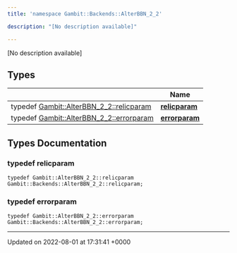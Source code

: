 ```yaml
---
title: 'namespace Gambit::Backends::AlterBBN_2_2'

description: "[No description available]"

---
```







[No description available]

## Types

|                | Name           |
| -------------- | -------------- |
| typedef [Gambit::AlterBBN_2_2::relicparam](/documentation/code/darkbit_developmentclasses/structgambit_1_1alterbbn__2__2_1_1relicparam/) | **[relicparam](/documentation/code/darkbit_developmentnamespaces/namespacegambit_1_1backends_1_1alterbbn__2__2/#typedef-relicparam)**  |
| typedef [Gambit::AlterBBN_2_2::errorparam](/documentation/code/darkbit_developmentclasses/structgambit_1_1alterbbn__2__2_1_1errorparam/) | **[errorparam](/documentation/code/darkbit_developmentnamespaces/namespacegambit_1_1backends_1_1alterbbn__2__2/#typedef-errorparam)**  |

## Types Documentation

### typedef relicparam

```
typedef Gambit::AlterBBN_2_2::relicparam Gambit::Backends::AlterBBN_2_2::relicparam;
```


### typedef errorparam

```
typedef Gambit::AlterBBN_2_2::errorparam Gambit::Backends::AlterBBN_2_2::errorparam;
```







-------------------------------

Updated on 2022-08-01 at 17:31:41 +0000